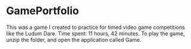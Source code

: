 # GamePortfolio
This was a game I created to practice for timed video game competitions like the Ludum Dare.
Time spent: 11 hours, 42 minutes.
To play the game, unzip the folder, and open the application called Game.
